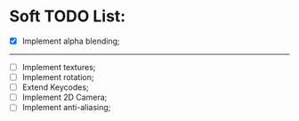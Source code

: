 # Soft TODO List:
- [X] Implement alpha blending;

---

- [ ] Implement textures;
- [ ] Implement rotation;
- [ ] Extend Keycodes;
- [ ] Implement 2D Camera;
- [ ] Implement anti-aliasing;